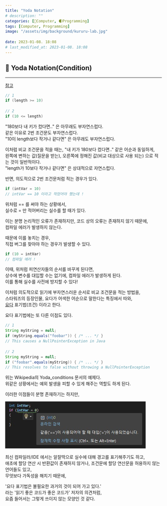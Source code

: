 ```yaml
---
title: "Yoda Notation"
# description: ""
categories: [💫Computer, 🌒Programming]
tags: [Computer, Programming]
image: "/assets/img/background/kururu-lab.jpg"

date: 2023-01-08. 18:08
# last_modified_at: 2023-01-08. 18:08
---
```


## 💫 Yoda Notation(Condition)

---

[참고](https://en.wikipedia.org/wiki/Yoda_conditions)  

```cs
// 1
if (length >= 10)

// 2
if (10 <= length)
```

"180보다 내 키가 컸다면.." 은 아무래도 부자연스럽다.  
같은 이유로 2번 조건문도 부자연스럽다.  
"10이 length보다 작거나 같다면" 은 아무래도 부자연스럽다.  

이처럼 비교 조건문을 적을 때는, "내 키가 180보다 컸다면.." 같은 어순과 동일하게,  
왼쪽에 변하는 값(질문을 받는), 오른쪽에 정해진 값(비교 대상으로 사용 되는) 으로 적는 것이 일반적이다.  
"length가 10보다 작거나 같다면" 은 상대적으로 자연스럽다.  

반면, 의도적으로 2번 조건문처럼 적는 경우가 있다.  

```cs
if (intVar = 10)
// intVar == 10 이라고 적었어야 했는데 !
```

위처럼 == 를 써야 하는 상황에서,  
실수로 = 만 적어버리는 실수를 할 때가 있다.  

이는 분명 논리적인 오류가 존재하지만, 코드 상의 오류는 존재하지 않기 때문에,  
컴파일 에러가 발생하지 않는다.  

때문에 이를 놓치는 경우,  
직접 버그를 찾아야 하는 경우가 발생할 수 있다.  

```cs
if (10 = intVar)
// 컴파일 에러 !
```

이때, 위처럼 피연산자들의 순서를 바꾸게 된다면,  
상수에 변수를 대입할 수는 없기에, 컴파일 에러가 발생하게 된다.  
이를 통해 실수를 사전에 방지할 수 있다!  

이처럼 의도적으로 읽기에 부자연스러운 순서로 비교 조건문을 적는 방법을,  
스타워즈의 등장인물, 요다가 어색한 어순으로 말한다는 특징에서 따와,  
[요다](https://namu.wiki/w/%EC%9A%94%EB%8B%A4#s-2) 표기법(조건) 이라고 한다.  

요다 표기법에는 또 다른 이점도 있다.  

```java
// 1
String myString = null;
if (myString.equals("foobar")) { /* ... */ }
// This causes a NullPointerException in Java

// 2
String myString = null;
if ("foobar".equals(myString)) { /* ... */ }
// This resolves to false without throwing a NullPointerException
```

위는 Wikipedia의 Yoda_conditions 문서의 예제다.  
위같은 상황에서는 예외 발생을 피할 수 있게 해주는 역할도 하게 된다.  

이러한 이점들이 분명 존재하기는 하지만,  

![앗](/assets/img/post/2023/230108_0000.jpg)

최신 컴파일러/IDE 에서는 알잘딱으로 실수에 대해 경고를 표기해주기도 하고,  
애초에 할당 연산 시 반환값이 존재하지 않거나, 조건문에 할당 연산문을 허용하지 않는 언어들도 있고,  
무엇보다 가독성을 해치기 때문에,  

'요다 표기법은 불필요한 과거의 것이 되어 가고 있다.'  
라는 '읽기 좋은 코드가 좋은 코드가' 저자의 의견처럼,  
요즘 들어서는 그렇게 쓰이지 않는 모양인 것 같다.  
